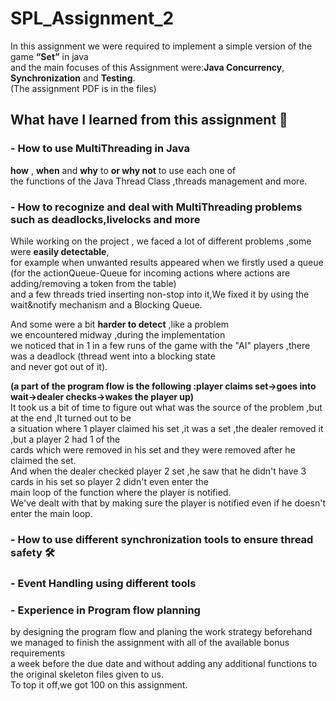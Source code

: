 # SPL_Assignment_2  
In this assignment we were required to implement a simple version of the game **“Set”** in java    
and the main focuses of this Assignment were:**Java Concurrency**, **Synchronization** and **Testing**.  
(The assignment PDF is in the files)   

## What have I learned from this assignment 🤔    

### - How to use MultiThreading in Java     
  
 **how** , **when** and **why** to **or why not** to use each one of   
 the functions of the Java Thread Class ,threads management and more.   
   
### - How to recognize and deal with MultiThreading problems such as deadlocks,livelocks and more   
  
While working on the project , we faced a lot of different problems ,some were **easily detectable**,      
for example when unwanted results appeared when we firstly used a queue   
(for the actionQueue-Queue for incoming actions where actions are adding/removing a token from the table)   
and a few threads tried inserting non-stop into it,We fixed it by using the wait&notify mechanism and a Blocking Queue.

And some were a bit **harder to detect** ,like a problem     
we encountered midway ,during the implementation          
we noticed that in 1 in a few runs of the game with the "AI" players ,there was a deadlock (thread went into a blocking state       
and never got out of it).  
   
 **(a part of the program flow is the following :player claims set->goes into wait->dealer checks->wakes the player up)**         
It took us a bit of time to figure out what was the source of the problem ,but at the end ,It turned out to be    
a situation where 1 player claimed his set ,it was a set ,the dealer removed it ,but a player 2 had 1 of the   
cards which were removed in his set and they were removed after he claimed the set.    
And when the dealer checked player 2 set ,he saw that he didn't have 3 cards in his set so player 2 didn't even enter the    
main loop of the function where the player is notified.  
We've dealt with that by making sure the player is notified even if he  doesn't enter the main loop.
  
### - How to use different synchronization tools to ensure thread safety 🛠️           
### - Event Handling using different tools     
    
### - Experience in Program flow planning     
by designing the program flow and planing the work strategy beforehand         
we managed to finish the assignment with all of the available bonus requirements    
a week before the due date and without adding any additional functions to the original skeleton files given to us.  
To top it off,we got 100 on this assignment.          
